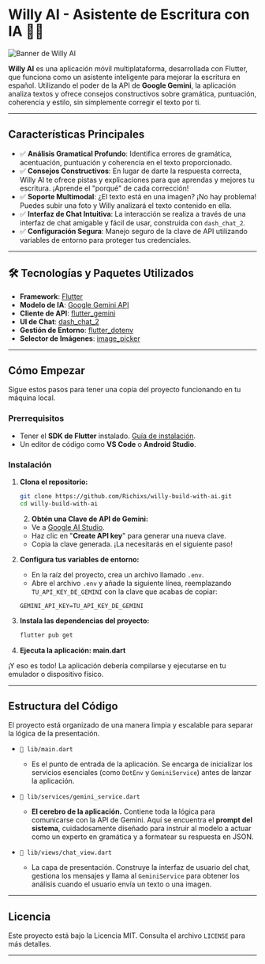 # Willy AI - Asistente de Escritura con IA 🤖📝

![Banner de Willy AI](https://i.imgur.com/F4a8yO4.jpeg)

**Willy AI** es una aplicación móvil multiplataforma, desarrollada con Flutter, que funciona como un asistente inteligente para mejorar la escritura en español. Utilizando el poder de la API de **Google Gemini**, la aplicación analiza textos y ofrece consejos constructivos sobre gramática, puntuación, coherencia y estilo, sin simplemente corregir el texto por ti.

---

## Características Principales

* ✅ **Análisis Gramatical Profundo**: Identifica errores de gramática, acentuación, puntuación y coherencia en el texto proporcionado.
* ✅ **Consejos Constructivos**: En lugar de darte la respuesta correcta, Willy AI te ofrece pistas y explicaciones para que aprendas y mejores tu escritura. ¡Aprende el "porqué" de cada corrección!
* ✅ **Soporte Multimodal**: ¿El texto está en una imagen? ¡No hay problema! Puedes subir una foto y Willy analizará el texto contenido en ella.
* ✅ **Interfaz de Chat Intuitiva**: La interacción se realiza a través de una interfaz de chat amigable y fácil de usar, construida con `dash_chat_2`.
* ✅ **Configuración Segura**: Manejo seguro de la clave de API utilizando variables de entorno para proteger tus credenciales.

---

## 🛠️ Tecnologías y Paquetes Utilizados

* **Framework**: [Flutter](https://flutter.dev/)
* **Modelo de IA**: [Google Gemini API](https://ai.google.dev/)
* **Cliente de API**: [flutter_gemini](https://pub.dev/packages/flutter_gemini)
* **UI de Chat**: [dash_chat_2](https://pub.dev/packages/dash_chat_2)
* **Gestión de Entorno**: [flutter_dotenv](https://pub.dev/packages/flutter_dotenv)
* **Selector de Imágenes**: [image_picker](https://pub.dev/packages/image_picker)

---

## Cómo Empezar

Sigue estos pasos para tener una copia del proyecto funcionando en tu máquina local.

### Prerrequisitos

* Tener el **SDK de Flutter** instalado. [Guía de instalación](https://docs.flutter.dev/get-started/install).
* Un editor de código como **VS Code** o **Android Studio**.

### Instalación

1.  **Clona el repositorio:**
    ```sh
    git clone https://github.com/Richixs/willy-build-with-ai.git
    cd willy-build-with-ai
    ```
    2.  **Obtén una Clave de API de Gemini:**
    * Ve a [Google AI Studio](https://aistudio.google.com/app/apikey).
    * Haz clic en "**Create API key**" para generar una nueva clave.
    * Copia la clave generada. ¡La necesitarás en el siguiente paso!

3.  **Configura tus variables de entorno:**
    * En la raíz del proyecto, crea un archivo llamado `.env`.
    * Abre el archivo `.env` y añade la siguiente línea, reemplazando `TU_API_KEY_DE_GEMINI` con la clave que acabas de copiar:
    ```
    GEMINI_API_KEY=TU_API_KEY_DE_GEMINI
    ```

4.  **Instala las dependencias del proyecto:**
    ```sh
    flutter pub get
    ```

5.  **Ejecuta la aplicación: main.dart**

¡Y eso es todo! La aplicación debería compilarse y ejecutarse en tu emulador o dispositivo físico.

---

## Estructura del Código

El proyecto está organizado de una manera limpia y escalable para separar la lógica de la presentación.

* `📁 lib/main.dart`
    * Es el punto de entrada de la aplicación. Se encarga de inicializar los servicios esenciales (como `DotEnv` y `GeminiService`) antes de lanzar la aplicación.

* `📁 lib/services/gemini_service.dart`
    * **El cerebro de la aplicación.** Contiene toda la lógica para comunicarse con la API de Gemini. Aquí se encuentra el **prompt del sistema**, cuidadosamente diseñado para instruir al modelo a actuar como un experto en gramática y a formatear su respuesta en JSON.

* `📁 lib/views/chat_view.dart`
    * La capa de presentación. Construye la interfaz de usuario del chat, gestiona los mensajes y llama al `GeminiService` para obtener los análisis cuando el usuario envía un texto o una imagen.

---

## Licencia

Este proyecto está bajo la Licencia MIT. Consulta el archivo `LICENSE` para más detalles.

---
